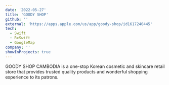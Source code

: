 ```yaml
---
date: '2022-05-27'
title: 'GOODY SHOP'
github: ''
external: 'https://apps.apple.com/us/app/goody-shop/id1617240445'
tech:
  - Swift
  - RxSwift
  - GoogleMap
company: ''
showInProjects: true
---
```


GOODY SHOP CAMBODIA is a one-stop Korean cosmetic and skincare retail store that provides trusted quality products and wonderful shopping experience to its patrons.
